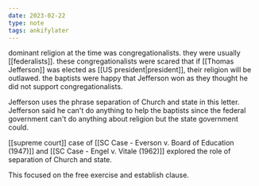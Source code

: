 ```yaml
---
date: 2023-02-22
type: note
tags: ankifylater
---
```


dominant religion at the time was congregationalists. they were usually [[federalists]]. these congregationalists were scared that if [[Thomas Jefferson]] was elected as [[US president|president]], their religion will be outlawed. the baptists were happy that Jefferson won as they thought he did not support congregationalists.

Jefferson uses the phrase separation of Church and state in this letter. Jefferson said he can't do anything to help the baptists since the federal government can't do anything about religion but the state government could.

[[supreme court]] case of [[SC Case - Everson v. Board of Education (1947)]] and [[SC Case - Engel v. Vitale (1962)]] explored the role of separation of Church and state.

This focused on the free exercise and establish clause.

